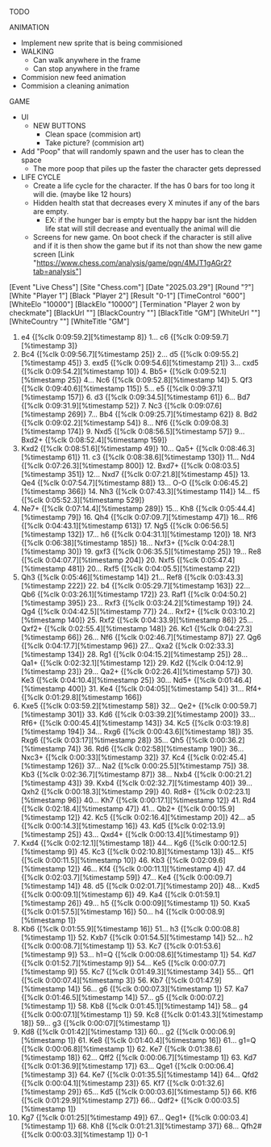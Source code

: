 TODO

ANIMATION
- Implement new sprite that is being commisioned
- WALKING
    - Can walk anywhere in the frame
    - Can stop anywhere in the frame
- Commision new feed animation
- Commision a cleaning animation

GAME
- UI
    - NEW BUTTONS
        - Clean space (commision art)
        - Take picture? (commision art)
- Add "Poop" that will randomly spawn and the user has to clean the space
    - The more poop that piles up the faster the character gets depressed
- LIFE CYCLE
    - Create a life cycle for the character. If the has 0 bars for too long it will die. (maybe like 12 hours)
    - Hidden health stat that decreases every X minutes if any of the bars are empty. 
        - EX: if the hunger bar is empty but the happy bar isnt the hidden life stat will still decrease and eventually the animal will die
    - Screens for new game. On boot check if the character is still alive and if it is then show the game but if its not than show the new game screen
    [Link "https://www.chess.com/analysis/game/pgn/4MJT1gAGr2?tab=analysis"]

[Event "Live Chess"]
[Site "Chess.com"]
[Date "2025.03.29"]
[Round "?"]
[White "Player 1"]
[Black "Player 2"]
[Result "0-1"]
[TimeControl "600"]
[WhiteElo "10000"]
[BlackElo "10000"]
[Termination "Player 2 won by checkmate"]
[BlackUrl ""]
[BlackCountry ""]
[BlackTitle "GM"]
[WhiteUrl ""]
[WhiteCountry ""]
[WhiteTitle "GM"]

1. e4 {[%clk 0:09:59.2][%timestamp 8]} 1... c6 {[%clk 0:09:59.7][%timestamp 3]}
2. Bc4 {[%clk 0:09:56.7][%timestamp 25]} 2... d5 {[%clk 0:09:55.2][%timestamp
45]} 3. exd5 {[%clk 0:09:54.6][%timestamp 21]} 3... cxd5 {[%clk
0:09:54.2][%timestamp 10]} 4. Bb5+ {[%clk 0:09:52.1][%timestamp 25]} 4... Nc6
{[%clk 0:09:52.8][%timestamp 14]} 5. Qf3 {[%clk 0:09:40.6][%timestamp 115]} 5...
e5 {[%clk 0:09:37.1][%timestamp 157]} 6. d3 {[%clk 0:09:34.5][%timestamp 61]}
6... Bd7 {[%clk 0:09:31.9][%timestamp 52]} 7. Nc3 {[%clk 0:09:07.6][%timestamp
269]} 7... Bb4 {[%clk 0:09:25.7][%timestamp 62]} 8. Bd2 {[%clk
0:09:02.2][%timestamp 54]} 8... Nf6 {[%clk 0:09:08.3][%timestamp 174]} 9. Nxd5
{[%clk 0:08:56.5][%timestamp 57]} 9... Bxd2+ {[%clk 0:08:52.4][%timestamp 159]}
10. Kxd2 {[%clk 0:08:51.6][%timestamp 49]} 10... Qa5+ {[%clk
0:08:46.3][%timestamp 61]} 11. c3 {[%clk 0:08:38.6][%timestamp 130]} 11... Nd4
{[%clk 0:07:26.3][%timestamp 800]} 12. Bxd7+ {[%clk 0:08:03.5][%timestamp 351]}
12... Nxd7 {[%clk 0:07:21.8][%timestamp 45]} 13. Qe4 {[%clk
0:07:54.7][%timestamp 88]} 13... O-O {[%clk 0:06:45.2][%timestamp 366]} 14. Nh3
{[%clk 0:07:43.3][%timestamp 114]} 14... f5 {[%clk 0:05:52.3][%timestamp 529]}
15. Ne7+ {[%clk 0:07:14.4][%timestamp 289]} 15... Kh8 {[%clk
0:05:44.4][%timestamp 79]} 16. Qh4 {[%clk 0:07:09.7][%timestamp 47]} 16... Rf6
{[%clk 0:04:43.1][%timestamp 613]} 17. Ng5 {[%clk 0:06:56.5][%timestamp 132]}
17... h6 {[%clk 0:04:31.1][%timestamp 120]} 18. Nf3 {[%clk 0:06:38][%timestamp
185]} 18... Nxf3+ {[%clk 0:04:28.1][%timestamp 30]} 19. gxf3 {[%clk
0:06:35.5][%timestamp 25]} 19... Re8 {[%clk 0:04:07.7][%timestamp 204]} 20. Nxf5
{[%clk 0:05:47.4][%timestamp 481]} 20... Rxf5 {[%clk 0:04:05.5][%timestamp 22]}
21. Qh3 {[%clk 0:05:46][%timestamp 14]} 21... Ref8 {[%clk 0:03:43.3][%timestamp
222]} 22. b4 {[%clk 0:05:29.7][%timestamp 163]} 22... Qb6 {[%clk
0:03:26.1][%timestamp 172]} 23. Raf1 {[%clk 0:04:50.2][%timestamp 395]} 23...
Rxf3 {[%clk 0:03:24.2][%timestamp 19]} 24. Qg4 {[%clk 0:04:42.5][%timestamp 77]}
24... Rxf2+ {[%clk 0:03:10.2][%timestamp 140]} 25. Rxf2 {[%clk
0:04:33.9][%timestamp 86]} 25... Qxf2+ {[%clk 0:02:55.4][%timestamp 148]} 26.
Kc1 {[%clk 0:04:27.3][%timestamp 66]} 26... Nf6 {[%clk 0:02:46.7][%timestamp
87]} 27. Qg6 {[%clk 0:04:17.7][%timestamp 96]} 27... Qxa2 {[%clk
0:02:33.3][%timestamp 134]} 28. Rg1 {[%clk 0:04:15.2][%timestamp 25]} 28... Qa1+
{[%clk 0:02:32.1][%timestamp 12]} 29. Kd2 {[%clk 0:04:12.9][%timestamp 23]}
29... Qa2+ {[%clk 0:02:26.4][%timestamp 57]} 30. Ke3 {[%clk
0:04:10.4][%timestamp 25]} 30... Nd5+ {[%clk 0:01:46.4][%timestamp 400]} 31. Ke4
{[%clk 0:04:05][%timestamp 54]} 31... Rf4+ {[%clk 0:01:29.8][%timestamp 166]}
32. Kxe5 {[%clk 0:03:59.2][%timestamp 58]} 32... Qe2+ {[%clk
0:00:59.7][%timestamp 301]} 33. Kd6 {[%clk 0:03:39.2][%timestamp 200]} 33...
Rf6+ {[%clk 0:00:45.4][%timestamp 143]} 34. Kc5 {[%clk 0:03:19.8][%timestamp
194]} 34... Rxg6 {[%clk 0:00:43.6][%timestamp 18]} 35. Rxg6 {[%clk
0:03:17][%timestamp 28]} 35... Qh5 {[%clk 0:00:36.2][%timestamp 74]} 36. Rd6
{[%clk 0:02:58][%timestamp 190]} 36... Nxc3+ {[%clk 0:00:33][%timestamp 32]} 37.
Kc4 {[%clk 0:02:45.4][%timestamp 126]} 37... Na2 {[%clk 0:00:25.5][%timestamp
75]} 38. Kb3 {[%clk 0:02:36.7][%timestamp 87]} 38... Nxb4 {[%clk
0:00:21.2][%timestamp 43]} 39. Kxb4 {[%clk 0:02:32.7][%timestamp 40]} 39... Qxh2
{[%clk 0:00:18.3][%timestamp 29]} 40. Rd8+ {[%clk 0:02:23.1][%timestamp 96]}
40... Kh7 {[%clk 0:00:17.1][%timestamp 12]} 41. Rd4 {[%clk 0:02:18.4][%timestamp
47]} 41... Qb2+ {[%clk 0:00:15.9][%timestamp 12]} 42. Kc5 {[%clk
0:02:16.4][%timestamp 20]} 42... a5 {[%clk 0:00:14.3][%timestamp 16]} 43. Kd5
{[%clk 0:02:13.9][%timestamp 25]} 43... Qxd4+ {[%clk 0:00:13.4][%timestamp 9]}
44. Kxd4 {[%clk 0:02:12.1][%timestamp 18]} 44... Kg6 {[%clk
0:00:12.5][%timestamp 9]} 45. Kc3 {[%clk 0:02:10.8][%timestamp 13]} 45... Kf5
{[%clk 0:00:11.5][%timestamp 10]} 46. Kb3 {[%clk 0:02:09.6][%timestamp 12]}
46... Kf4 {[%clk 0:00:11.1][%timestamp 4]} 47. d4 {[%clk 0:02:03.7][%timestamp
59]} 47... Ke4 {[%clk 0:00:09.7][%timestamp 14]} 48. d5 {[%clk
0:02:01.7][%timestamp 20]} 48... Kxd5 {[%clk 0:00:09.1][%timestamp 6]} 49. Ka4
{[%clk 0:01:59.1][%timestamp 26]} 49... h5 {[%clk 0:00:09][%timestamp 1]} 50.
Kxa5 {[%clk 0:01:57.5][%timestamp 16]} 50... h4 {[%clk 0:00:08.9][%timestamp 1]}
51. Kb6 {[%clk 0:01:55.9][%timestamp 16]} 51... h3 {[%clk 0:00:08.8][%timestamp
1]} 52. Kxb7 {[%clk 0:01:54.5][%timestamp 14]} 52... h2 {[%clk
0:00:08.7][%timestamp 1]} 53. Kc7 {[%clk 0:01:53.6][%timestamp 9]} 53... h1=Q
{[%clk 0:00:08.6][%timestamp 1]} 54. Kd7 {[%clk 0:01:52.7][%timestamp 9]} 54...
Ke5 {[%clk 0:00:07.7][%timestamp 9]} 55. Kc7 {[%clk 0:01:49.3][%timestamp 34]}
55... Qf1 {[%clk 0:00:07.4][%timestamp 3]} 56. Kb7 {[%clk 0:01:47.9][%timestamp
14]} 56... g6 {[%clk 0:00:07.3][%timestamp 1]} 57. Ka7 {[%clk
0:01:46.5][%timestamp 14]} 57... g5 {[%clk 0:00:07.2][%timestamp 1]} 58. Kb8
{[%clk 0:01:45.1][%timestamp 14]} 58... g4 {[%clk 0:00:07.1][%timestamp 1]} 59.
Kc8 {[%clk 0:01:43.3][%timestamp 18]} 59... g3 {[%clk 0:00:07][%timestamp 1]}
60. Kd8 {[%clk 0:01:42][%timestamp 13]} 60... g2 {[%clk 0:00:06.9][%timestamp
1]} 61. Ke8 {[%clk 0:01:40.4][%timestamp 16]} 61... g1=Q {[%clk
0:00:06.8][%timestamp 1]} 62. Ke7 {[%clk 0:01:38.6][%timestamp 18]} 62... Qff2
{[%clk 0:00:06.7][%timestamp 1]} 63. Kd7 {[%clk 0:01:36.9][%timestamp 17]} 63...
Qge1 {[%clk 0:00:06.4][%timestamp 3]} 64. Ke7 {[%clk 0:01:35.5][%timestamp 14]}
64... Qfd2 {[%clk 0:00:04.1][%timestamp 23]} 65. Kf7 {[%clk
0:01:32.6][%timestamp 29]} 65... Kd5 {[%clk 0:00:03.6][%timestamp 5]} 66. Kf6
{[%clk 0:01:29.9][%timestamp 27]} 66... Qdf2+ {[%clk 0:00:03.5][%timestamp 1]}
67. Kg7 {[%clk 0:01:25][%timestamp 49]} 67... Qeg1+ {[%clk 0:00:03.4][%timestamp
1]} 68. Kh8 {[%clk 0:01:21.3][%timestamp 37]} 68... Qfh2# {[%clk
0:00:03.3][%timestamp 1]} 0-1